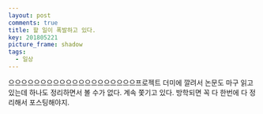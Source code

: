 ```yaml
---
layout: post
comments: true
title: 할 일이 폭발하고 있다.
key: 201805221
picture_frame: shadow
tags:
  - 일상
---
```


으으으으으으으으으으으으으으으으으으으으<!--more-->프로젝트 더미에 깔려서 논문도 마구 읽고 있는데 하나도 정리하면서 볼 수가 없다.
계속 쫓기고 있다. 방학되면 꼭 다 한번에 다 정리해서 포스팅해야지.
